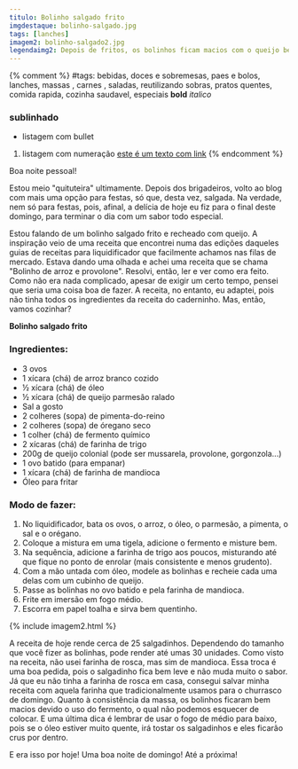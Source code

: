 ```yaml
---
titulo: Bolinho salgado frito
imgdestaque: bolinho-salgado.jpg
tags: [lanches]
imagem2: bolinho-salgado2.jpg
legendaimg2: Depois de fritos, os bolinhos ficam macios com o queijo bem derretido.
---
```

{% comment %}
#tags: bebidas, doces e sobremesas, paes e bolos, lanches, massas , carnes , saladas, reutilizando sobras, pratos quentes, comida rapida, cozinha saudavel, especiais
**bold**
*italico*
### sublinhado
* listagem com bullet
1. listagem com numeração
[este é um texto com link](https://www.enderecodolink.com)
{% endcomment %}

Boa noite pessoal!

Estou meio "quituteira" ultimamente. Depois dos brigadeiros, volto ao blog com mais uma opção para festas, só que, desta vez, salgada. Na verdade, nem só para festas, pois, afinal, a delícia de hoje eu fiz para o final deste domingo, para terminar o dia com um sabor todo especial.

Estou falando de um bolinho salgado frito e recheado com queijo. A inspiração veio de uma receita que encontrei numa das edições daqueles guias de receitas para liquidificador que facilmente achamos nas filas de mercado. Estava dando uma olhada e achei uma receita que se chama "Bolinho de arroz e provolone". Resolvi, então, ler e ver como era feito. Como não era nada complicado, apesar de exigir um certo tempo, pensei que seria uma coisa boa de fazer. A receita, no entanto, eu adaptei, pois não tinha todos os ingredientes da receita do caderninho. Mas, então, vamos cozinhar?

**Bolinho salgado frito**

### Ingredientes:

* 3 ovos
* 1 xícara (chá) de arroz branco cozido
* ½ xícara (chá) de óleo
* ½ xícara (chá) de queijo parmesão ralado
* Sal a gosto
* 2 colheres (sopa) de pimenta-do-reino
* 2 colheres (sopa) de óregano seco
* 1 colher (chá) de fermento químico
* 2 xícaras (chá) de farinha de trigo
* 200g de queijo colonial (pode ser mussarela, provolone, gorgonzola...)
* 1 ovo batido (para empanar)
* 1 xícara (chá) de farinha de mandioca
* Óleo para fritar

### Modo de fazer:

1. No liquidificador, bata os ovos, o arroz, o óleo, o parmesão, a pimenta, o sal e o orégano.
2. Coloque a mistura em uma tigela, adicione o fermento e misture bem.
3. Na sequência, adicione a farinha de trigo aos poucos, misturando até que fique no ponto de enrolar (mais consistente e menos grudento).
4. Com a mão untada com óleo, modele as bolinhas e recheie cada uma delas com um cubinho de queijo.
5. Passe as bolinhas no ovo batido e pela farinha de mandioca.
6. Frite em imersão em fogo médio.
7. Escorra em papel toalha e sirva bem quentinho.

{% include imagem2.html %}

A receita de hoje rende cerca de 25 salgadinhos. Dependendo do tamanho que você fizer as bolinhas, pode render até umas 30 unidades. Como visto na receita, não usei farinha de rosca, mas sim de mandioca. Essa troca é uma boa pedida, pois o salgadinho fica bem leve e não muda muito o sabor. Já que eu não tinha a farinha de rosca em casa, consegui salvar minha receita com aquela farinha que tradicionalmente usamos para o churrasco de domingo. Quanto à consistência da massa, os bolinhos ficaram bem macios devido o uso do fermento, o qual não podemos esquecer de colocar. E uma última dica é lembrar de usar o fogo de médio para baixo, pois se o óleo estiver muito quente, irá tostar os salgadinhos e eles ficarão crus por dentro.

E era isso por hoje! Uma boa noite de domingo! 
Até a próxima!
